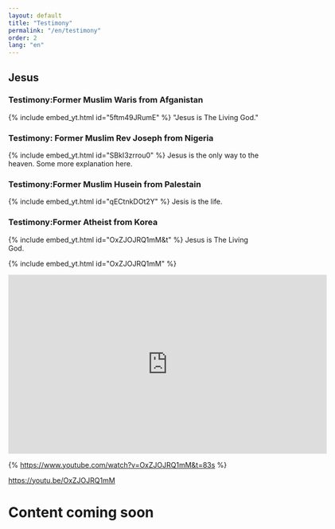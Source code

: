 ```yaml
---
layout: default
title: "Testimony"
permalink: "/en/testimony"
order: 2
lang: "en"
---
```


## Jesus

### Testimony:Former Muslim Waris from Afganistan
{% include embed_yt.html id="5ftm49JRumE" %}
"Jesus is The Living God."

### Testimony: Former Muslim Rev Joseph from Nigeria
{% include embed_yt.html id="SBkI3zrrou0" %}
Jesus is the only way to the heaven.
Some more explanation here.

### Testimony:Former Muslim Husein from Palestain
{% include embed_yt.html id="qECtnkDOt2Y" %}
Jesis is the life.

### Testimony:Former Atheist from Korea 
{% include embed_yt.html id="OxZJOJRQ1mM&t" %}
Jesus is The Living God.

{% include embed_yt.html id="OxZJOJRQ1mM" %}

<iframe width="640" height="360" src="https://www.youtube.com/embed/OxZJOJRQ1mM" title="AMEN TVقناة آمين /Testimony 6 Nan English" frameborder="0" allow="accelerometer; autoplay; clipboard-write; encrypted-media; gyroscope; picture-in-picture; web-share" allowfullscreen></iframe>

{% https://www.youtube.com/watch?v=OxZJOJRQ1mM&t=83s %}


https://youtu.be/OxZJOJRQ1mM
# Content coming soon


